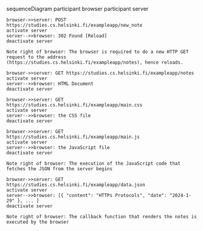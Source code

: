 sequenceDiagram
    participant browser
    participant server

    browser->>server: POST https://studies.cs.helsinki.fi/exampleapp/new_note
    activate server
    server-->>browser: 302 Found [Reload]
    deactivate server

    Note right of browser: The browser is required to do a new HTTP GET request to the address (https://studies.cs.helsinki.fi/exampleapp/notes), hence reloads.
    
    browser->>server: GET https://studies.cs.helsinki.fi/exampleapp/notes
    activate server
    server-->>browser: HTML Document
    deactivate server

    browser->>server: GET https://studies.cs.helsinki.fi/exampleapp/main.css
    activate server
    server-->>browser: the CSS file
    deactivate server

    browser->>server: GET https://studies.cs.helsinki.fi/exampleapp/main.js
    activate server
    server-->>browser: the JavaScript file
    deactivate server

    Note right of browser: The execution of the JavaScript code that fetches the JSON from the server begins

    browser->>server: GET https://studies.cs.helsinki.fi/exampleapp/data.json
    activate server
    server-->>browser: [{ "content": "HTTPs Protocols", "date": "2024-1-29" }, ... ]
    deactivate server

    Note right of browser: The callback function that renders the notes is executed by the browser
